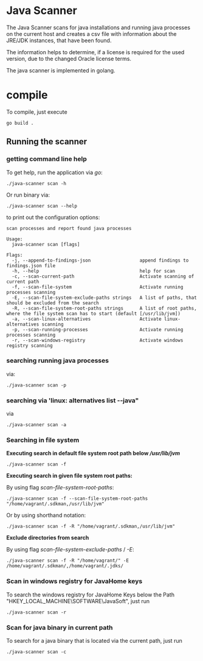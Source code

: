 # Java Scanner

The Java Scanner scans for java installations and running java processes on the current 
host and creates a csv file with information about the JRE/JDK instances, that have been found.

The information helps to determine, if a license is required for the used version, due to the changed Oracle
license terms.

The java scanner is implemented in golang.


# compile

To compile, just execute

    go build .

## Running the scanner

### getting command line help
To get help, run the application via _go_:

    ./java-scanner scan -h

Or run binary via:

    ./java-scanner scan --help

to print out the configuration options:

```
scan processes and report found java processes

Usage:
  java-scanner scan [flags]

Flags:
  -j, --append-to-findings-json                  append findings to findings.json file
  -h, --help                                     help for scan
  -c, --scan-current-path                        Activate scanning of current path
  -f, --scan-file-system                         Activate running processes scanning
  -E, --scan-file-system-exclude-paths strings   A list of paths, that should be excluded from the search
  -R, --scan-file-system-root-paths strings      A list of root paths, where the file system scan has to start (default [/usr/lib/jvm])
  -a, --scan-linux-alternatives                  Activate linux-alternatives scanning
  -p, --scan-running-processes                   Activate running processes scanning
  -r, --scan-windows-registry                    Activate windows registry scanning

```

### searching running java processes
via:

    ./java-scanner scan -p

### searching via 'linux: alternatives list --java"
via

    ./java-scanner scan -a

### Searching in file system

**Executing search in default file system root path below _/usr/lib/jvm_**

    ./java-scanner scan -f

**Executing search in given file system root paths:**

By using flag _scan-file-system-root-paths_:

    ./java-scanner scan -f --scan-file-system-root-paths "/home/vagrant/.sdkman,/usr/lib/jvm"

Or by using shorthand notation:

    ./java-scanner scan -f -R "/home/vagrant/.sdkman,/usr/lib/jvm"

**Exclude directories from search**

By using flag _scan-file-system-exclude-paths_ / _-E_:

    ./java-scanner scan -f -R "/home/vagrant/" -E /home/vagrant/.sdkman/,/home/vagrant/.jdks/

### Scan in windows registry for JavaHome keys
To search the windows registry for JavaHome Keys below the Path "HKEY_LOCAL_MACHINE\SOFTWARE\JavaSoft", just run

    ./java-scanner scan -r

### Scan for java binary in  current path
To search for a java binary that is located via the current path, just run

    ./java-scanner scan -c
